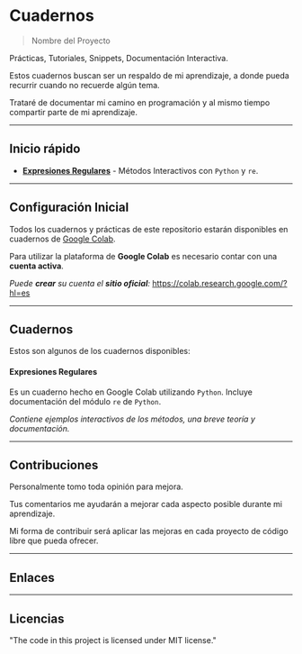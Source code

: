 # Cuadernos
> Nombre del Proyecto


Prácticas, Tutoriales, Snippets, Documentación Interactiva.

Estos cuadernos buscan ser un respaldo de mi aprendizaje, a donde pueda recurrir cuando no recuerde algún tema.

Trataré de documentar mi camino en programación y al mismo tiempo compartir parte de mi aprendizaje.



---
## Inicio rápido


- **<a href="https://github.com/coder160/cuadernos/blob/main/Expresiones_Regulares.ipynb">Expresiones Regulares**</a> - Métodos Interactivos con `Python` y `re`.

---
## Configuración Inicial


Todos los cuadernos y prácticas de este repositorio estarán disponibles en cuadernos de <a href="https://colab.research.google.com/">Google Colab</a>.

Para utilizar la plataforma de **Google Colab** es necesario contar con una **cuenta activa**.

*Puede **crear** su cuenta el **sitio oficial**:* https://colab.research.google.com/?hl=es


---
## Cuadernos


Estos son algunos de los cuadernos disponibles:



#### Expresiones Regulares

Es un cuaderno hecho en Google Colab utilizando `Python`.
Incluye documentación del módulo `re` de `Python`.

*Contiene ejemplos interactivos de los métodos, una breve teoría y documentación.*


---
## Contribuciones


Personalmente tomo toda opinión para mejora.

Tus comentarios me ayudarán a mejorar cada aspecto posible durante mi aprendizaje.

Mi forma de contribuir será aplicar las mejoras en cada proyecto de código libre que pueda ofrecer.


---
## Enlaces


---
## Licencias

"The code in this project is licensed under MIT license."
